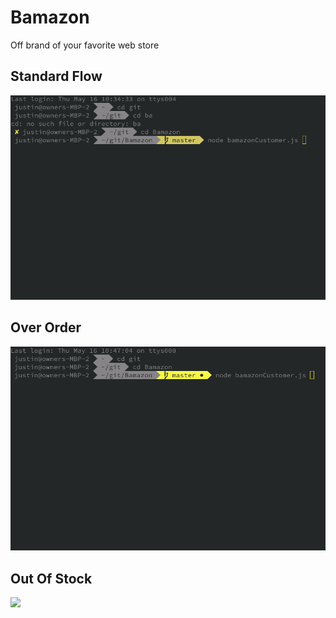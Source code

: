 # Bamazon
Off brand of your favorite web store

## Standard Flow

![](gifs/StandardFlow.gif)

## Over Order

![](gifs/OverOrder.gif)

## Out Of Stock

![](gifs/Out%Of%Stock.gif)